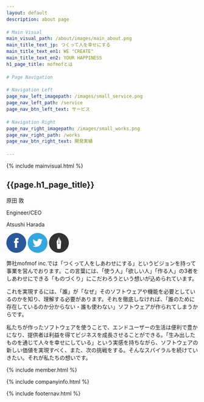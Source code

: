 ```yaml
---
layout: default
description: about page

# Main Visual
main_visual_path: /about/images/main_about.png
main_title_text_jp: つくって人を幸せにする
main_title_text_en1: WE "CREATE"
main_title_text_en2: YOUR HAPPINESS
h1_page_title: mofmofとは

# Page Navigation

# Navigation Left
page_nav_left_imagepath: /images/small_service.png
page_nav_left_path: /service
page_nav_btn_left_text: サービス

# Navigation Right
page_nav_right_imagepath: /images/small_works.png
page_nav_right_path: /works
page_nav_btn_right_text: 開発実績

---
```


{% include mainvisual.html %}

<section>
	<h1 class="page_title">{{page.h1_page_title}}</h1>
<div class="container02">
	<div class="about_member_01 clearfix">
		<div class="about_member_meta">
			<div class="about_member_name">
				<p class="name_jp">原田 敦</p>
				<p class="job_title">Engineer/CEO</p>
				<p class="name_en">Atsushi Harada</p>
				<div>
					<span><img src="/about/images/ico_fb.svg" alt=""></span>
					<span><img src="/about/images/ico_tw.svg" alt=""></span>
					<span><img src="/about/images/ico_pen.svg" alt=""></span>
				</div>
			</div>
		</div>
		<div class="about_member_message">
			<p>弊社mofmof inc.では「つくって人をしあわせにする」というビジョンを持って事業を営んでおります。この言葉には、「使う人」「欲しい人」「作る人」の3者をしあわせにできる「ものづくり」にこだわろうという想いが込められています。</p>
			<p>これを実現するには、「誰」が「なぜ」そのソフトウェアや機能を必要としているのかを知り、理解する必要があります。それを徹底しなければ、「誰のために存在しているのか分からない・誰も使わない」ソフトウェアが作られてしまうからです。</p>
			<p>私たちが作ったソフトウェアを使うことで、エンドユーザーの生活は便利で豊かになり、提供者は利益を得てビジネスを成長させることができる。「生み出したものを通じて人々を幸せにしている」という実感を持ちながら、ソフトウェアの新しい価値を実現すべく、また、次の挑戦をする。そんなスパイラルを続けていきたい。それが私たちの想いです。</p>
		</div>
	</div>
</div>

{% include member.html %}

</section>

{% include companyinfo.html %}

<div id="map"></div>

{% include footernav.html %}